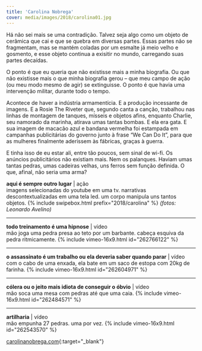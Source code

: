 ```yaml
---
title: 'Carolina Nobrega'
cover: media/images/2018/carolina01.jpg
---
```

Há não sei mais se uma contradição. Talvez seja algo como um objeto de cerâmica que cai e que se quebra em diversas partes. Essas partes não se fragmentam, mas se mantém coladas por um esmalte já meio velho e gosmento, e esse objeto continua a exisitir no mundo, carregando suas partes decaídas.

O ponto é que eu queria que não existisse mais a minha biografia. Ou que não existisse mais o que minha biografia gerou – que meu campo de ação (ou meu modo mesmo de agir) se extinguisse. O ponto é que havia uma intervenção militar, durante todo o tempo.

Acontece de haver a indústria armamentícia. E a produção incessante de imagens. E a Rosie The Riveter que, segundo canta a canção, trabalhou nas linhas de montagem de tanques, mísseis e objetos afins, enquanto Charlie, seu namorado da marinha, atirava umas tantas bombas. E ela era gata. E sua imagem de macacão azul e bandana vermelha foi estampada em campanhas publicitárias do governo junto à frase “We Can Do It”, para que as mulheres finalmente aderissem às fábricas, graças à guerra.

E tinha isso de eu estar ali, entre tão poucos, sem sinal de wi-fi. Os anúncios publicitários não existiam mais. Nem os palanques. Haviam umas tantas pedras, umas cadeiras velhas, uns ferros sem função definida. O que, afinal, não seria uma arma?


**aqui é sempre outro lugar** | ação  
imagens selecionadas do youtube em uma tv. narrativas descontextualizadas em uma tela led. um corpo manipula uns tantos objetos.
{% include swipebox.html prefix="2018/carolina" %}
*(fotos: Leonardo Avelino)*

<hr>

**todo treinamento é uma hipnose** | vídeo  
mão joga uma pedra presa ao teto por um barbante. cabeça esquiva da pedra
ritmicamente.
{% include vimeo-16x9.html id="262766122" %}

<hr>

**o assassinato é um trabalho ou ela deveria saber quando parar** | vídeo  
com o cabo de uma enxada, ela bate em um saco de estopa com 20kg de farinha.
{% include vimeo-16x9.html id="262604971" %}

<hr>

**cólera ou o jeito mais idiota de conseguir o óbvio** | vídeo  
mão soca uma mesa com pedras até que uma caia.
{% include vimeo-16x9.html id="262484571" %}

<hr>

**artilharia** | vídeo  
mão empunha 27 pedras. uma por vez.
{% include vimeo-16x9.html id="262543570" %}

[carolinanobrega.com](http://carolinanobrega.com/){:target="_blank"}
